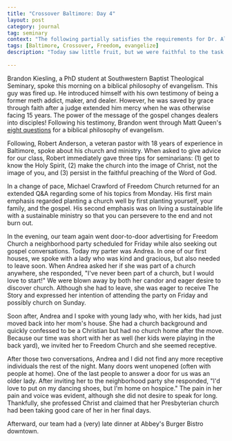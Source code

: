```yaml
---
title: "Crossover Baltimore: Day 4"
layout: post
category: journal
tag: seminary
context: "The following partially satisfies the requirements for Dr. Alvin Reid's Crossover Baltimore class at Southeastern Baptist Theological Seminary."
tags: [Baltimore, Crossover, Freedom, evangelize]
description: "Today saw little fruit, but we were faithful to the task and God is still at work."
 
---
```


Brandon Kiesling, a PhD student at Southwestern Baptist Theological Seminary, spoke this morning on a biblical philosophy of evangelism. This guy was fired up. He introduced himself with his own testimony of being a former meth addict, maker, and dealer. However, he was saved by grace through faith after a judge extended him mercy when he was otherwise facing 15 years. The power of the message of the gospel changes dealers into disciples! Following his testimony, Brandon went through Matt Queen's [eight questions](http://pastors.com/8-questions-to-assess-your-evangelism/) for a biblical philosophy of evangelism. 

Following, Robert Anderson, a veteran pastor with 18 years of experience in Baltimore, spoke about his church and ministry. When asked to give advice for our class, Robert immediately gave three tips for seminarians: (1) get to know the Holy Spirit, (2) make the church into the image of Christ, not the image of you, and (3) persist in the faithful preaching of the Word of God.

In a change of pace, Michael Crawford of Freedom Church returned for an extended Q&A regarding some of his topics from Monday. His first main emphasis regarded planting a church well by first planting yourself, your family, and the gospel. His second emphasis was on living a sustainable life with a sustainable ministry so that you can persevere to the end and not burn out.

In the evening, our team again went door-to-door advertising for Freedom Church a neighborhood party scheduled for Friday while also seeking out gospel conversations. Today my parter was Andrea. In one of our first houses, we spoke with a lady who was kind and gracious, but also needed to leave soon. When Andrea asked her if she was part of a church anywhere, she responded, "I've never been part of a church, but I would love to start!" We were blown away by both her candor and eager desire to discover church. Although she had to leave, she was eager to receive The Story and expressed her intention of attending the party on Friday and possibly church on Sunday.

Soon after, Andrea and I spoke with young lady who, with her kids, had just moved back into her mom's house. She had a church background and quickly confessed to be a Christian but had no church home after the move. Because our time was short with her as well (her kids were playing in the back yard), we invited her to Freedom Church and she seemed receptive.

After those two conversations, Andrea and I did not find any more receptive individuals the rest of the night. Many doors went unopened (often with people at home). One of the last people to answer a door for us was an older lady. After inviting her to the neighborhood party she responded, "I'd love to put on my dancing shoes, but I'm home on hospice." The pain in her pain and voice was evident, although she did not desire to speak for long. Thankfully, she professed Christ and claimed that her Presbyterian church had been taking good care of her in her final days. 

Afterward, our team had a (very) late dinner at Abbey's Burger Bistro downtown. 